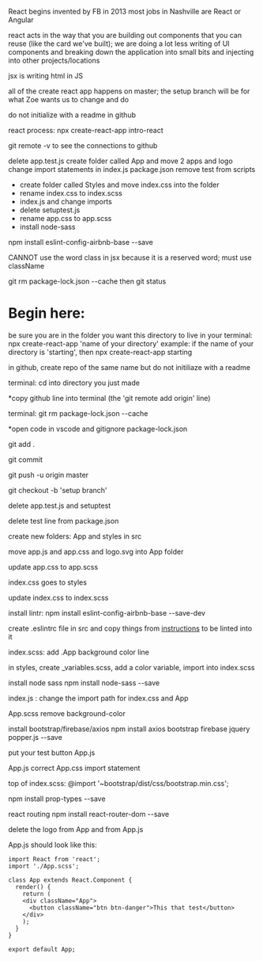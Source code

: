 React begins
invented by FB in 2013
most jobs in Nashville are React or Angular

react acts in the way that you are building out components that you can reuse (like the card we've built); we are doing a lot less writing of UI components and 
breaking down the application into small bits and injecting into other projects/locations

jsx is writing html in JS

all of the create react app happens on master; the setup branch will be for what Zoe wants us to change and do

do not initialize with a readme in github

react process:
npx create-react-app intro-react


git remote -v to see the connections to github

delete app.test.js
create folder called App and move 2 apps and logo
change import statements in index.js
package.json remove test from scripts
* create folder called Styles and move index.css into the folder
* rename index.css to index.scss
* index.js and change imports
* delete setuptest.js
* rename app.css to app.scss
* install node-sass

npm install eslint-config-airbnb-base --save

CANNOT use the word class in jsx because it is a reserved word; must use className

git rm package-lock.json --cache then git status

# **Begin here**:

be sure you are in the folder you want this directory to live
in your terminal: npx create-react-app 'name of your directory'
example: if the name of your directory is 'starting', then npx create-react-app starting

in github, create repo of the same name but do not initiliaze with a readme

terminal: cd into directory you just made

*copy github line into terminal (the 'git remote add origin' line)

terminal: git rm package-lock.json --cache

*open code in vscode and gitignore package-lock.json

git add .

git commit

git push -u origin master

git checkout -b 'setup branch'



delete app.test.js and setuptest

delete test line from package.json

create new folders: App and styles in src

move app.js and app.css and logo.svg into App folder

update app.css to app.scss

index.css goes to styles

update index.css to index.scss

install lintr:
npm install eslint-config-airbnb-base --save-dev

create .eslintrc file in src and copy things from [instructions](https://github.com/nss-nightclass-projects/Night-Class-Resources/blob/react/book-4-react/chapters/react-setup.md#add-eslint) to be linted into it

index.scss: add .App background color line

in styles, create _variables.scss, add a color variable, import into index.scss

install node sass
npm install node-sass --save

index.js : change the import path for index.css and App

App.scss remove background-color

install bootstrap/firebase/axios
npm install axios bootstrap firebase jquery popper.js --save

put your test button App.js

App.js correct App.css import statement

top of index.scss:
@import '~bootstrap/dist/css/bootstrap.min.css';

npm install prop-types --save

react routing
npm install react-router-dom --save

delete the logo from App and from App.js

App.js should look like this:

```
import React from 'react';
import './App.scss';

class App extends React.Component {
  render() {
    return (
    <div className="App">
      <button className="btn btn-danger">This that test</button>
    </div>
    );
  }
}

export default App;
```
